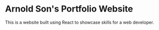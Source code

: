 # Arnold Son's Portfolio Website

This is a website built using React to showcase skills for a web developer.
